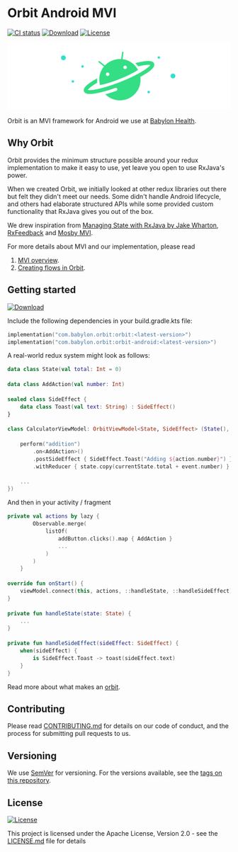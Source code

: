 # Orbit Android MVI

[![CI status](https://github.com/babylonhealth/orbit-android-mvi/workflows/Android%20CI/badge.svg)](https://github.com/babylonhealth/orbit-android-mvi/actions)
[![Download](https://api.bintray.com/packages/babylonpartners/maven/orbit/images/download.svg)](https://bintray.com/babylonpartners/maven/orbit/_latestVersion)
[![License](https://img.shields.io/badge/License-Apache%202.0-blue.svg)](LICENSE.md)

![Logo](images/logo.png)

Orbit is an MVI framework for Android we use at [Babylon Health](https://www.babylonhealth.com).

## Why Orbit

Orbit provides the minimum structure possible around your redux implementation
to make it easy to use, yet leave you open to use RxJava's power.

When we created Orbit, we initially looked at other redux libraries out there
but felt they didn't meet our needs. Some didn't handle Android lifecycle, and
others had elaborate structured APIs while some provided custom functionality
that RxJava gives you out of the box.

We drew inspiration from [Managing State with RxJava by Jake Wharton](https://www.reddit.com/r/androiddev/comments/656ter/managing_state_with_rxjava_by_jake_wharton/),
[RxFeedback](https://github.com/NoTests/RxFeedback.kt) and [Mosby MVI](https://github.com/sockeqwe/mosby).

For more details about MVI and our implementation, please read

1. [MVI overview](docs/overview.md).
1. [Creating flows in Orbit](docs/orbits.md).

## Getting started

[![Download](https://api.bintray.com/packages/babylonpartners/maven/orbit/images/download.svg)](https://bintray.com/babylonpartners/maven/orbit/_latestVersion)

Include the following dependencies in your build.gradle.kts file:

```kotlin
implementation("com.babylon.orbit:orbit:<latest-version>")
implementation("com.babylon.orbit:orbit-android:<latest-version>")
```

A real-world redux system might look as follows:

``` kotlin
data class State(val total: Int = 0)

data class AddAction(val number: Int)

sealed class SideEffect {
    data class Toast(val text: String) : SideEffect()
}

class CalculatorViewModel: OrbitViewModel<State, SideEffect> (State(), {

    perform("addition")
        .on<AddAction>()
        .postSideEffect { SideEffect.Toast("Adding ${action.number}") }
        .withReducer { state.copy(currentState.total + event.number) }

    ...
})
```

And then in your activity / fragment

``` kotlin
private val actions by lazy {
        Observable.merge(
            listOf(
                addButton.clicks().map { AddAction }
                ...
            )
        )
    }

override fun onStart() {
    viewModel.connect(this, actions, ::handleState, ::handleSideEffect)
}

private fun handleState(state: State) {
    ...
}

private fun handleSideEffect(sideEffect: SideEffect) {
    when(sideEffect) {
        is SideEffect.Toast -> toast(sideEffect.text)
    }
}
```

Read more about what makes an [orbit](docs/orbits.md).

## Contributing

Please read [CONTRIBUTING.md](CONTRIBUTING.md)
for details on our code of conduct, and the process for submitting pull
requests to us.

## Versioning

We use [SemVer](http://semver.org/) for versioning. For the versions
available, see the [tags on this repository](https://github.com/babylonhealth/orbit-android-mvi/tags).

## License

[![License](https://img.shields.io/badge/License-Apache%202.0-blue.svg)](LICENSE.md)

This project is licensed under the Apache License, Version 2.0 - see the
[LICENSE.md](LICENSE.md) file for details
